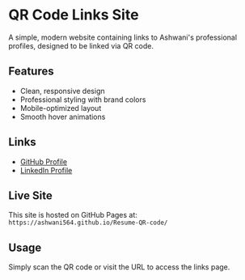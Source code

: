 # QR Code Links Site

A simple, modern website containing links to Ashwani's professional profiles, designed to be linked via QR code.

## Features

- Clean, responsive design
- Professional styling with brand colors
- Mobile-optimized layout
- Smooth hover animations

## Links

- [GitHub Profile](https://github.com/Ashwani564)
- [LinkedIn Profile](https://www.linkedin.com/in/ashwani-m1/)

## Live Site

This site is hosted on GitHub Pages at: `https://ashwani564.github.io/Resume-QR-code/`

## Usage

Simply scan the QR code or visit the URL to access the links page.
